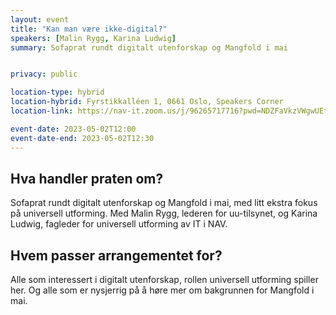 ```yaml
---
layout: event
title: "Kan man være ikke-digital?"
speakers: [Malin Rygg, Karina Ludwig]
summary: Sofaprat rundt digitalt utenforskap og Mangfold i mai


privacy: public

location-type: hybrid
location-hybrid: Fyrstikkalléen 1, 0661 Oslo, Speakers Corner
location-link: https://nav-it.zoom.us/j/96265717716?pwd=NDZFaVkzVWgwUEtDNGR0djNJMXB6UT09

event-date: 2023-05-02T12:00
event-date-end: 2023-05-02T12:30
---
```

## Hva handler praten om?
Sofaprat rundt digitalt utenforskap og Mangfold i mai, med litt ekstra fokus på universell utforming. Med Malin Rygg, lederen for uu-tilsynet, og Karina Ludwig, fagleder for universell utforming av IT i NAV.

## Hvem passer arrangementet for? 
Alle som interessert i digitalt utenforskap, rollen universell utforming spiller her. Og alle som er nysjerrig på å høre mer om bakgrunnen for Mangfold i mai.
